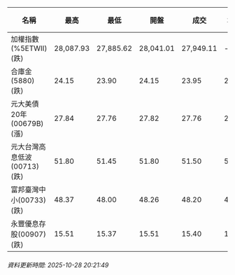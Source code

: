 | 名稱 | 最高 | 最低 | 開盤 | 成交 | 均價 | 成交金額(億) | 昨收 | 漲跌幅 | 漲跌 | 總量 | 昨量 | 振幅 |
| -------- | -------- | -------- | -------- |-------- | -------- | -------- |-------- |-------- |-------- | -------- | -------- |-------- |
|加權指數(%5ETWII) (跌)|28,087.93|27,885.62|28,041.01|27,949.11|-|5,339.31|27,993.63|0.16%|44.52|8,500,108|0|0.72%|
|合庫金(5880) (跌)|24.15|23.90|24.15|23.95|23.97|1.89|24.00|0.21%|0.05|7,904|10,828|1.04%|
|元大美債20年(00679B) (漲)|27.84|27.76|27.82|27.76|27.80|7.64|27.59|0.62%|0.17|27,464|66,329|0.29%|
|元大台灣高息低波(00713) (跌)|51.80|51.45|51.80|51.50|51.51|3.95|51.80|0.58%|0.30|7,673|9,989|0.68%|
|富邦臺灣中小(00733) (跌)|48.37|48.00|48.26|48.20|48.20|0.442|48.26|0.12%|0.06|916|1,140|0.77%|
|永豐優息存股(00907) (跌)|15.51|15.37|15.51|15.40|15.42|0.085|15.50|0.65%|0.10|549|799|0.90%|
###### 資料更新時間: 2025-10-28 20:21:49